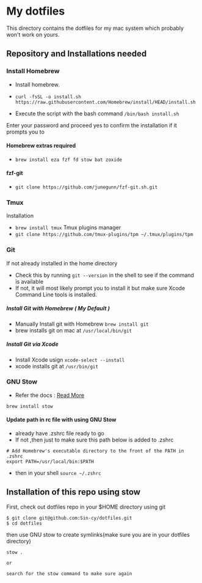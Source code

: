 # My dotfiles

This directory contains the dotfiles for my mac system which probably won't work on yours.

## Repository and Installations needed

### Install Homebrew

- Install homebrew.

- `curl -fsSL -o install.sh https://raw.githubusercontent.com/Homebrew/install/HEAD/install.sh`

- Execute the script with the bash command
    `/bin/bash install.sh`

Enter your password and proceed yes to confirm the installation if it prompts you to

#### Homebrew extras required
- `brew install eza fzf fd stow bat zoxide`
#### fzf-git
- `git clone https://github.com/junegunn/fzf-git.sh.git`

### Tmux
Installation
- `brew install tmux`
Tmux plugins manager
- `git clone https://github.com/tmux-plugins/tpm ~/.tmux/plugins/tpm`

### Git

If not already installed in the home directory

-   Check this by running `git --version` in the shell to see if the command is available
-   If not, it will most likely prompt you to install it but make sure Xcode Command Line tools is installed.

##### Install Git with Homebrew ( My Default ) 
- Manually Install git with Homebrew `brew install git`
- brew installs git on mac at `/usr/local/bin/git`

##### Install Git via Xcode
-   Install Xcode usign `xcode-select --install`
-   xcode installs git at `/usr/bin/git`


### GNU Stow
- Refer the docs : [Read More](https://www.gnu.org/software/stow/)
```
brew install stow
```
#### Update path in rc file with using GNU Stow

-   already have .zshrc file ready to go
-   If not ,then just to make sure this path below is added to .zshrc

```
# Add Homebrew's executable directory to the front of the PATH in .zshrc
export PATH=/usr/local/bin:$PATH
```

-   then in your shell `source ~/.zshrc`

## Installation of this repo using stow

First, check out dotfiles repo in your $HOME directory using git

```
$ git clone git@github.com:Sin-cy/dotfiles.git
$ cd dotfiles
```

then use GNU stow to create symlinks(make sure you are in your dotfiles directory)

```
stow .

or

search for the stow command to make sure again
```
